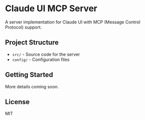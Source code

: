 # Claude UI MCP Server

A server implementation for Claude UI with MCP (Message Control Protocol) support.

## Project Structure

- `src/` - Source code for the server
- `config/` - Configuration files

## Getting Started

More details coming soon.

## License

MIT
